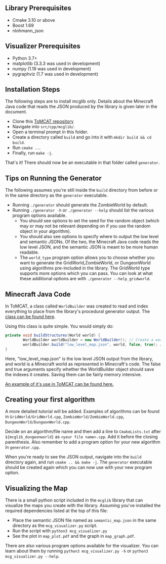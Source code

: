 ## Library Prerequisites
* Cmake 3.10 or above 
* Boost 1.69
* nlohmann_json

## Visualizer Prerequisites
* Python 3.7+
* matplotlib (3.3.3 was used in development)
* numpy (1.19 was used in development)
* pygraphviz (1.7 was used in development)

## Installation Steps

The following steps are to install mcglib only. Details about the Minecraft
Java code that reads the JSON produced by the library is given later in the
document.

* Clone this [ToMCAT repository](https://github.com/ml4ai/tomcat/tree/master.)
* Navigate into `src/cpp/mcglib/`.
* Open a terminal prompt in this folder.
* Create a directory called `build` and go into it with `mkdir build && cd build`.
* Run `cmake ..`.
* Finally, run `make -j`.

That's it! There should now be an executable in that folder called `generator`.


## Tips on Running the Generator

The following assumes you're still inside the `build` directory from before or
in the same directory as the `generator` executable.

* Running `./generator`  should generate the ZombieWorld by default.
* Running `./generator -h` or `./generator --help` should list the various program options available.
    * You should see options to set the seed for the random object (which may
      or may not be relevant depending on if you use the random object in your
      algorithm).
    * You should also see options to specify where to output the low level and
      semantic JSONs. Of the two, the Minecraft Java code reads the low level
      JSON, and the semantic JSON is meant to be more human readable.
    * The `world_type` program option allows you to choose whether you want to
      generate the GridWorld,ZombieWorld, or DungeonWorld using algorithms
      pre-included in the library. The GridWorld type supports more options
      which you can pass. You can look at what these additional options are
      with `./generator --help_gridworld`.


## Minecraft Java Code

In ToMCAT, a class called `WorldBuilder` was created to read and index
everything to place from the library's procedural generator output. The [class
can be found
here](https://github.com/ml4ai/tomcat/blob/master/external/malmo/Minecraft/src/main/java/edu/arizona/tomcat/Utils/WorldBuilder.java). 

Using this class is quite simple. You would simply do:

```java
private void buildStructures(World world) {
        WorldBuilder worldBuilder = new WorldBuilder(); // Create a world builder object
        worldBuilder.build("low_level_map.json", world, false, true); // Send it the world and the JSON to build with
}
```

Here, "low_level_map.json" is the low level JSON output from the library, and
world is a Minecraft world as represented in Minecraft's code. The false and
true arguments specify whether the WorldBuilder object should save the indexes
it creates. Saving them can be fairly memory intensive.

[An example of it's use in ToMCAT can be found here.](https://github.com/ml4ai/tomcat/blob/master/external/malmo/Minecraft/src/main/java/edu/arizona/tomcat/Mission/ProceduralGenMission.java)

## Creating your first algorithm

A more detailed tutorial will be added. Examples of algorithms can be found in
`GridWorld/GridWorld.cpp`, `ZombieWorld/ZombieWorld.cpp`,
`DungeonWorld/DungeonWorld.cpp`.

Decide on an algorithm/file name and then add a line to `CmakeLists.txt` after
`${mcglib_dungeonworld}` as `<your file name>.cpp`. Add it before the closing
parenthesis.
Also remember to add a program option for your new algorithm in `generator.cpp`.

When you're ready to see the JSON output, navigate into the `build` directory
again, and run `cmake .. && make -j`. The `generator` executable should be
created again which you can now use with your new program option.

## Visualizing the Map

There is a small python script included in the `mcglib` library that can
visualize the maps you create with the library. Assuming you've installed the
required dependencies listed at the top of this file:

* Place the semantic JSON file named as `semantic_map.json` in the same directory as the `mcg_visualizer.py` script. 
* Run the script with `python3 mcg_visualizer.py` 
* See the plot in `map_plot.pdf` and the graph in `map_graph.pdf`. 

There are also various program options available for the visualizer. You can
learn about them by running `python3 mcg_visualizer.py -h` or `python3
mcg_visualizer.py --help`.
